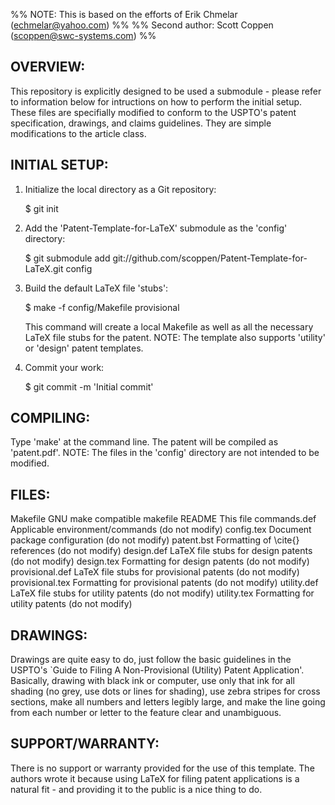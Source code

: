 %% NOTE: This is based on the efforts of Erik Chmelar (echmelar@yahoo.com) %%
%% Second author: Scott Coppen (scoppen@swc-systems.com)
%%

OVERVIEW:
---------

This repository is explicitly designed to be used a submodule - please refer
to information below for intructions on how to perform the initial setup.
These files are specifially modified to conform to the USPTO's patent
specification, drawings, and claims guidelines. They are simple modifications
to the article class.


INITIAL SETUP:
--------------

1. Initialize the local directory as a Git repository: 

    $ git init

2. Add the 'Patent-Template-for-LaTeX' submodule as the 'config' directory:

    $ git submodule add git://github.com/scoppen/Patent-Template-for-LaTeX.git config

3. Build the default LaTeX file 'stubs':

    $ make -f config/Makefile provisional

   This command will create a local Makefile as well as all the necessary
   LaTeX file stubs for the patent.
   NOTE: The template also supports 'utility' or 'design' patent templates.

4. Commit your work:

    $ git commit -m 'Initial commit'


COMPILING:
----------

Type 'make' at the command line.  The patent will be compiled as 'patent.pdf'.
NOTE: The files in the 'config' directory are not intended to be modified.


FILES:
------

Makefile		GNU make compatible makefile
README			This file
commands.def		Applicable environment/commands (do not modify)
config.tex		Document package configuration (do not modify)
patent.bst		Formatting of \cite{} references (do not modify)
design.def		LaTeX file stubs for design patents (do not modify)
design.tex		Formatting for design patents (do not modify)
provisional.def		LaTeX file stubs for provisional patents (do not modify)
provisional.tex		Formatting for provisional patents (do not modify)
utility.def		LaTeX file stubs for utility patents (do not modify)
utility.tex		Formatting for utility patents (do not modify)


DRAWINGS:
---------

Drawings are quite easy to do, just follow the basic guidelines in the
USPTO's `Guide to Filing A Non-Provisional (Utility) Patent Application'. 
Basically, drawing with black ink or computer, use only that ink for all
shading (no grey, use dots or lines for shading), use zebra stripes for
cross sections, make all numbers and letters legibly large, and make the
line going from each number or letter to the feature clear and unambiguous.


SUPPORT/WARRANTY:
-----------------

There is no support or warranty provided for the use of this template. 
The authors wrote it because using LaTeX for filing patent applications is a
natural fit - and providing it to the public is a nice thing to do.

